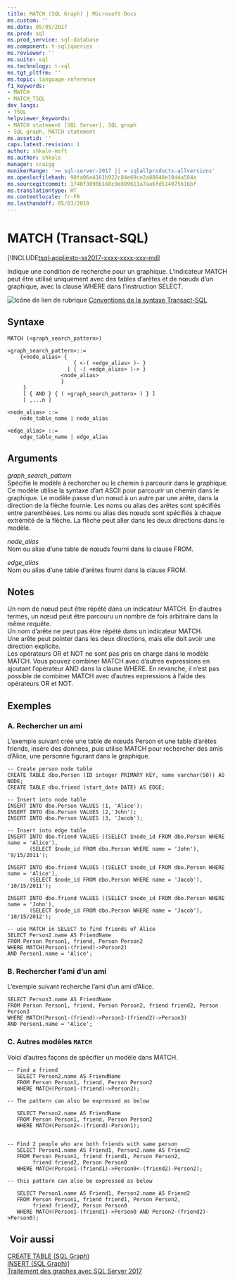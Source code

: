 ```yaml
---
title: MATCH (SQL Graph) | Microsoft Docs
ms.custom: ''
ms.date: 05/05/2017
ms.prod: sql
ms.prod_service: sql-database
ms.component: t-sql|queries
ms.reviewer: ''
ms.suite: sql
ms.technology: t-sql
ms.tgt_pltfrm: ''
ms.topic: language-reference
f1_keywords:
- MATCH
- MATCH_TSQL
dev_langs:
- TSQL
helpviewer_keywords:
- MATCH statement [SQL Server], SQL graph
- SQL graph, MATCH statement
ms.assetid: ''
caps.latest.revision: 1
author: shkale-msft
ms.author: shkale
manager: craigg
monikerRange: '>= sql-server-2017 || = sqlallproducts-allversions'
ms.openlocfilehash: 98fa06e4161b922c84e69ce2a80848e18d4a584a
ms.sourcegitcommit: 1740f3090b168c0e809611a7aa6fd514075616bf
ms.translationtype: HT
ms.contentlocale: fr-FR
ms.lasthandoff: 05/03/2018
---
```

# <a name="match-transact-sql"></a>MATCH (Transact-SQL)
[!INCLUDE[tsql-appliesto-ss2017-xxxx-xxxx-xxx-md](../../includes/tsql-appliesto-ss2017-xxxx-xxxx-xxx-md.md)]

  Indique une condition de recherche pour un graphique. L’indicateur MATCH peut être utilisé uniquement avec des tables d’arêtes et de nœuds d’un graphique, avec la clause WHERE dans l’instruction SELECT. 
  
 ![Icône de lien de rubrique](../../database-engine/configure-windows/media/topic-link.gif "Icône lien de rubrique") [Conventions de la syntaxe Transact-SQL](../../t-sql/language-elements/transact-sql-syntax-conventions-transact-sql.md)  
  
## <a name="syntax"></a>Syntaxe  
  
```  
MATCH (<graph_search_pattern>)

<graph_search_pattern>::=
    {<node_alias> { 
                     { <-( <edge_alias> )- } 
                   | { -( <edge_alias> )-> }
                 <node_alias> 
                 } 
     }
     [ { AND } { ( <graph_search_pattern> ) } ]
     [ ,...n ]
  
<node_alias> ::=
    node_table_name | node_alias 

<edge_alias> ::=
    edge_table_name | edge_alias
```

## <a name="arguments"></a>Arguments  
*graph_search_pattern*  
Spécifie le modèle à rechercher ou le chemin à parcourir dans le graphique. Ce modèle utilise la syntaxe d’art ASCII pour parcourir un chemin dans le graphique. Le modèle passe d’un nœud à un autre par une arête, dans la direction de la flèche fournie. Les noms ou alias des arêtes sont spécifiés entre parenthèses. Les noms ou alias des nœuds sont spécifiés à chaque extrémité de la flèche. La flèche peut aller dans les deux directions dans le modèle.

*node_alias*  
Nom ou alias d’une table de nœuds fourni dans la clause FROM.

*edge_alias*  
Nom ou alias d’une table d’arêtes fourni dans la clause FROM.


## <a name="remarks"></a>Notes   
Un nom de nœud peut être répété dans un indicateur MATCH.  En d’autres termes, un nœud peut être parcouru un nombre de fois arbitraire dans la même requête.  
Un nom d’arête ne peut pas être répété dans un indicateur MATCH.  
Une arête peut pointer dans les deux directions, mais elle doit avoir une direction explicite.  
Les opérateurs OR et NOT ne sont pas pris en charge dans le modèle MATCH. Vous pouvez combiner MATCH avec d’autres expressions en ajoutant l’opérateur AND dans la clause WHERE. En revanche, il n’est pas possible de combiner MATCH avec d’autres expressions à l’aide des opérateurs OR et NOT. 

## <a name="examples"></a>Exemples  
### <a name="a--find-a-friend"></a>A.  Rechercher un ami 
 L’exemple suivant crée une table de nœuds Person et une table d’arêtes friends, insère des données, puis utilise MATCH pour rechercher des amis d’Alice, une personne figurant dans le graphique.

 ```
 -- Create person node table
 CREATE TABLE dbo.Person (ID integer PRIMARY KEY, name varchar(50)) AS NODE;
 CREATE TABLE dbo.friend (start_date DATE) AS EDGE;

 -- Insert into node table
 INSERT INTO dbo.Person VALUES (1, 'Alice');
 INSERT INTO dbo.Person VALUES (2,'John');
 INSERT INTO dbo.Person VALUES (3, 'Jacob');

-- Insert into edge table
INSERT INTO dbo.friend VALUES ((SELECT $node_id FROM dbo.Person WHERE name = 'Alice'),
        (SELECT $node_id FROM dbo.Person WHERE name = 'John'), '9/15/2011');

INSERT INTO dbo.friend VALUES ((SELECT $node_id FROM dbo.Person WHERE name = 'Alice'),
        (SELECT $node_id FROM dbo.Person WHERE name = 'Jacob'), '10/15/2011');

INSERT INTO dbo.friend VALUES ((SELECT $node_id FROM dbo.Person WHERE name = 'John'),
        (SELECT $node_id FROM dbo.Person WHERE name = 'Jacob'), '10/15/2012');

-- use MATCH in SELECT to find friends of Alice
SELECT Person2.name AS FriendName
FROM Person Person1, friend, Person Person2
WHERE MATCH(Person1-(friend)->Person2)
AND Person1.name = 'Alice';

 ```

 ### <a name="b--find-friend-of-a-friend"></a>B.  Rechercher l’ami d’un ami
 L’exemple suivant recherche l’ami d’un ami d’Alice. 

 ```
SELECT Person3.name AS FriendName 
FROM Person Person1, friend, Person Person2, friend friend2, Person Person3
WHERE MATCH(Person1-(friend)->Person2-(friend2)->Person3)
AND Person1.name = 'Alice';

 ```

### <a name="c--more-match-patterns"></a>C.  Autres modèles `MATCH`
 Voici d’autres façons de spécifier un modèle dans MATCH.

 ```
 -- Find a friend
    SELECT Person2.name AS FriendName
    FROM Person Person1, friend, Person Person2
    WHERE MATCH(Person1-(friend)->Person2);
    
-- The pattern can also be expressed as below

    SELECT Person2.name AS FriendName
    FROM Person Person1, friend, Person Person2 
    WHERE MATCH(Person2<-(friend)-Person1);


-- Find 2 people who are both friends with same person
    SELECT Person1.name AS Friend1, Person2.name AS Friend2
    FROM Person Person1, friend friend1, Person Person2, 
         friend friend2, Person Person0
    WHERE MATCH(Person1-(friend1)->Person0<-(friend2)-Person2);
    
-- this pattern can also be expressed as below

    SELECT Person1.name AS Friend1, Person2.name AS Friend2
    FROM Person Person1, friend friend1, Person Person2, 
         friend friend2, Person Person0
    WHERE MATCH(Person1-(friend1)->Person0 AND Person2-(friend2)->Person0);
 ```
 

## <a name="see-also"></a> Voir aussi  
 [CREATE TABLE &#40;SQL Graph&#41;](../../t-sql/statements/create-table-sql-graph.md)   
 [INSERT (SQL Graph)](../../t-sql/statements/insert-sql-graph.md)]  
 [Traitement des graphes avec SQL Server 2017](../../relational-databases/graphs/sql-graph-overview.md)  
